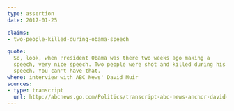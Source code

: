 ```yaml
---
type: assertion
date: 2017-01-25

claims:
- two-people-killed-during-obama-speech

quote:
  So, look, when President Obama was there two weeks ago making a
  speech, very nice speech. Two people were shot and killed during his
  speech. You can't have that.
where: interview with ABC News' David Muir
sources:
- type: transcript
  url: http://abcnews.go.com/Politics/transcript-abc-news-anchor-david-muir-interviews-president/story?id=45047602
---
```

